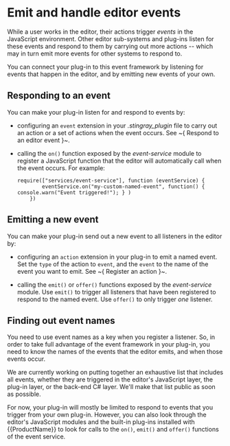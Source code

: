 # Emit and handle editor events

While a user works in the editor, their actions trigger *events* in the JavaScript environment. Other editor sub-systems and plug-ins listen for these events and respond to them by carrying out more actions -- which may in turn emit more events for other systems to respond to.

You can connect your plug-in to this event framework by listening for events that happen in the editor, and by emitting new events of your own.

## Responding to an event

You can make your plug-in listen for and respond to events by:

-	configuring an `event` extension in your *.stingray_plugin* file to carry out an action or a set of actions when the event occurs. See ~{ Respond to an editor event }~.

-	calling the `on()` function exposed by the *event-service* module to register a JavaScript function that the editor will automatically call when the event occurs. For example:

	~~~{js}
	require(["services/event-service"], function (eventService) {
			eventService.on("my-custom-named-event", function() { console.warn("Event triggered!"); } )
		})
	~~~

## Emitting a new event

You can make your plug-in send out a new event to all listeners in the editor by:

-	configuring an `action` extension in your plug-in to emit a named event. Set the `type` of the action to `event`, and the `event` to the name of the event you want to emit. See ~{ Register an action }~.

-	calling the `emit()` or `offer()` functions exposed by the *event-service* module. Use `emit()` to trigger all listeners that have been registered to respond to the named event. Use `offer()` to only trigger *one* listener.

## Finding out event names

You need to use event names as a key when you register a listener. So, in order to take full advantage of the event framework in your plug-in, you need to know the names of the events that the editor emits, and when those events occur.

We are currently working on putting together an exhaustive list that includes all events, whether they are triggered in the editor's JavaScript layer, the plug-in layer, or the back-end C# layer. We'll make that list public as soon as possible.

For now, your plug-in will mostly be limited to respond to events that you trigger from your own plug-in. However, you can also look through the editor's JavaScript modules and the built-in plug-ins installed with {{ProductName}} to look for calls to the `on()`, `emit()` and `offer()` functions of the event service.
